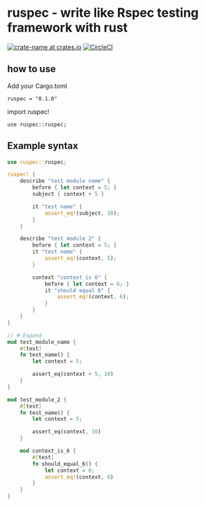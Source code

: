 # ruspec - write like Rspec testing framework with rust

[![crate-name at crates.io](https://img.shields.io/crates/v/ruspec.svg)](https://crates.io/crates/ruspec)
[![CircleCI](https://circleci.com/gh/k-nasa/ruspec.svg?style=svg)](https://circleci.com/gh/k-nasa/ruspec)

## how to use 

Add your Cargo.toml
```
ruspec = "0.1.0"
```

import ruspec!
```
use ruspec::ruspec;
```

## Example syntax 
```rust
use ruspec::ruspec;

ruspec! {
    describe "test module name" {
        before { let context = 5; }
        subject { context + 5 }

        it "test name" {
            assert_eq!(subject, 10);
        }
    }

    describe "test module 2" {
        before { let context = 5; }
        it "test name" {
            assert_eq!(context, 5);
        }

        context "context is 6" {
            before { let context = 6; }
            it "should equal 6" {
                assert_eq!(context, 6);
            }
        }
    }
}

// # Expand
mod test_module_name {
    #[test]
    fn test_name() {
        let context = 5;

        assert_eq(context + 5, 10)
    }
}

mod test_module_2 {
    #[test]
    fn test_name() {
        let context = 5;

        assert_eq(context, 10)
    }

    mod context_is_6 {
        #[test]
        fn should_equal_6() {
            let context = 6;
            assert_eq!(context, 6)
        }
    }
}
```
